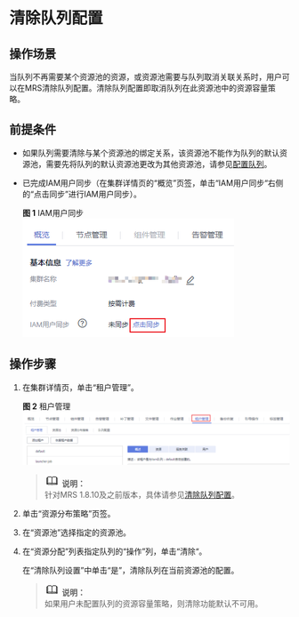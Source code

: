 # 清除队列配置<a name="ZH-CN_TOPIC_0173397662"></a>

## 操作场景<a name="section1730587820922"></a>

当队列不再需要某个资源池的资源，或资源池需要与队列取消关联关系时，用户可以在MRS清除队列配置。清除队列配置即取消队列在此资源池中的资源容量策略。

## 前提条件<a name="section6339023820857"></a>

-   如果队列需要清除与某个资源池的绑定关系，该资源池不能作为队列的默认资源池，需要先将队列的默认资源池更改为其他资源池，请参见[配置队列](配置队列.md)。
-   已完成IAM用户同步（在集群详情页的“概览”页签，单击“IAM用户同步“右侧的“点击同步”进行IAM用户同步）。

    **图 1**  IAM用户同步<a name="zh-cn_topic_0173397652_zh-cn_topic_0173397557_zh-cn_topic_0173397554_zh-cn_topic_0173397446_fig147531617121511"></a>  
    ![](figures/IAM用户同步-6.png "IAM用户同步-6")


## 操作步骤<a name="section798537920847"></a>

1.  在集群详情页，单击“租户管理”。

    **图 2**  租户管理<a name="fig66227278302"></a>  
    ![](figures/租户管理.png "租户管理")

    >![](public_sys-resources/icon-note.gif) **说明：**   
    >针对MRS 1.8.10及之前版本，具体请参见[清除队列配置](清除队列配置-158.md)。  

2.  单击“资源分布策略”页签。
3.  在“资源池”选择指定的资源池。
4.  在“资源分配”列表指定队列的“操作”列，单击“清除“。

    在“清除队列设置”中单击“是”，清除队列在当前资源池的配置。

    >![](public_sys-resources/icon-note.gif) **说明：**   
    >如果用户未配置队列的资源容量策略，则清除功能默认不可用。  


